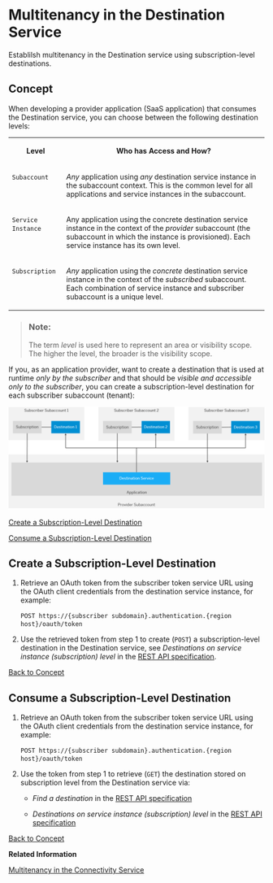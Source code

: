 <!-- loio4e07f250fe5d441cab09f69e22909198 -->

# Multitenancy in the Destination Service

Establilsh multitenancy in the Destination service using subscription-level destinations.



<a name="loio4e07f250fe5d441cab09f69e22909198__concept"/>

## Concept

When developing a provider application \(SaaS application\) that consumes the Destination service, you can choose between the following destination levels:


<table>
<tr>
<th valign="top">

Level

</th>
<th valign="top">

Who has Access and How?

</th>
</tr>
<tr>
<td valign="top">

`Subaccount` 

</td>
<td valign="top">

*Any* application using *any* destination service instance in the subaccount context. This is the common level for all applications and service instances in the subaccount.

</td>
</tr>
<tr>
<td valign="top">

`Service Instance` 

</td>
<td valign="top">

Any application using the concrete destination service instance in the context of the *provider* subaccount \(the subaccount in which the instance is provisioned\). Each service instance has its own level.

</td>
</tr>
<tr>
<td valign="top">

`Subscription` 

</td>
<td valign="top">

*Any* application using the *concrete* destination service instance in the context of the *subscribed* subaccount. Each combination of service instance and subscriber subaccount is a unique level.

</td>
</tr>
</table>

> ### Note:  
> The term *level* is used here to represent an area or visibility scope. The higher the level, the broader is the visibility scope.

If you, as an application provider, want to create a destination that is used at runtime *only by the subscriber* and that should be *visible and accessible only to the subscriber*, you can create a subscription-level destination for each subscriber subaccount \(tenant\):

![](images/CS_Multitenancy_Destination_Service_858719d.png)

[Create a Subscription-Level Destination](multitenancy-in-the-destination-service-4e07f25.md#loio4e07f250fe5d441cab09f69e22909198__create) 

[Consume a Subscription-Level Destination](multitenancy-in-the-destination-service-4e07f25.md#loio4e07f250fe5d441cab09f69e22909198__consume) 



<a name="loio4e07f250fe5d441cab09f69e22909198__create"/>

## Create a Subscription-Level Destination

1.  Retrieve an OAuth token from the subscriber token service URL using the OAuth client credentials from the destination service instance, for example:

    ```
    POST https://{subscriber subdomain}.authentication.{region host}/oauth/token
    ```

2.  Use the retrieved token from step 1 to create \(`POST`\) a subscription-level destination in the Destination service, see *Destinations on service instance \(subscription\) level* in the [REST API specification](https://api.sap.com/api/SAP_CP_CF_Connectivity_Destination/resource).

[Back to Concept](multitenancy-in-the-destination-service-4e07f25.md#loio4e07f250fe5d441cab09f69e22909198__concept)



<a name="loio4e07f250fe5d441cab09f69e22909198__consume"/>

## Consume a Subscription-Level Destination

1.  Retrieve an OAuth token from the subscriber token service URL using the OAuth client credentials from the destination service instance, for example:

    ```
    POST https://{subscriber subdomain}.authentication.{region host}/oauth/token
    ```

2.  Use the token from step 1 to retrieve \(`GET`\) the destination stored on subscription level from the Destination service via:
    -   *Find a destination* in the [REST API specification](https://api.sap.com/api/SAP_CP_CF_Connectivity_Destination/resource)

    -   *Destinations on service instance \(subscription\) level* in the [REST API specification](https://api.sap.com/api/SAP_CP_CF_Connectivity_Destination/resource)


[Back to Concept](multitenancy-in-the-destination-service-4e07f25.md#loio4e07f250fe5d441cab09f69e22909198__concept)

**Related Information**  


[Multitenancy in the Connectivity Service](multitenancy-in-the-connectivity-service-9c0bdd0.md "Using multitenancy for Cloud Foundry applications that require a connection to a remote service or on-premise application.")

